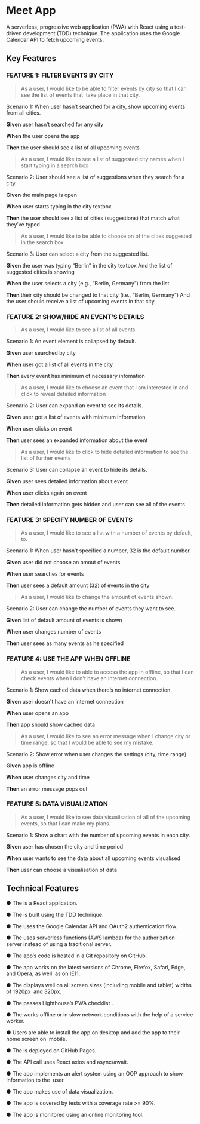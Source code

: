 # Meet App
A serverless, progressive web application (PWA) with React using a test-driven development (TDD) technique. The application uses the Google Calendar API to fetch upcoming events.
## Key Features

### FEATURE 1: FILTER EVENTS BY CITY

> As  a  user,  I  would  like  to  be  able  to  filter  events  by  city  so  that  I  can  see  the  list  of  events  that  take  place  in  that  city.  

Scenario 1: When user hasn’t searched for a city, show upcoming events from all cities.


**Given** user hasn’t searched for any city

**When** the user opens the app

**Then** the user should see a list of all upcoming events


> As a user, I would like to see a list of suggested city names when I start typing in a search box

Scenario 2: User should see a list of suggestions when they search for a city.


**Given** the main page is open

**When** user starts typing in the city textbox

**Then** the user should see a list of cities (suggestions) that match what they’ve typed


> As a user, I would like to be able to choose on of the cities suggested in the search box

Scenario 3: User can select a city from the suggested list.

**Given** the user was typing “Berlin” in the city textbox
And the list of suggested cities is showing

**When** the user selects a city (e.g., “Berlin, Germany”) from the list

**Then** their city should be changed to that city (i.e., “Berlin, Germany”)
And the user should receive a list of upcoming events in that city

### FEATURE 2: SHOW/HIDE AN EVENT’S DETAILS

> As a user, I would like to see a list of all events.

Scenario 1: An event element is collapsed by default.

**Given** user searched by city

**When** user got a list of all events in the city

**Then** every event has minimum of necessary infomation

> As a user, I would like to choose an event that I am interested in and click to reveal detailed information

Scenario 2: User can expand an event to see its details.

**Given** user got a list of events with minimum information

**When** user clicks on event

**Then** user sees an expanded information about the event

> As a user, I would like to click to hide detailed information to see the list of further events

Scenario 3: User can collapse an event to hide its details.

**Given** user sees detailed information about event

**When** user clicks again on event

**Then** detailed information gets hidden and user can see all of the events

### FEATURE 3: SPECIFY NUMBER OF EVENTS

> As a user, I would like to see a list with a number of events by default, to.

Scenario 1: When user hasn’t specified a number, 32 is the default number.

**Given** user did not choose an amout of events

**When** user searches for events

**Then** user sees a default amount (32) of events in the city

> As a user, I would like to change the amount of events shown.

Scenario 2: User can change the number of events they want to see.

**Given** list of default amount of events is shown

**When** user changes number of events

**Then** user sees as many events as he specified

### FEATURE 4: USE THE APP WHEN OFFLINE

> As a user, I would like to able to access the app in offline, so that I can check events when I don't have an internet connection.

Scenario 1: Show cached data when there’s no internet connection.

**Given** user doesn't have an internet connection

**When** user opens an app

**Then** app should show cached data

> As a user, I would like to see an error message when I change city or time range, so that I would be able to see my mistake.

Scenario 2: Show error when user changes the settings (city, time range).

**Given** app is offline

**When** user changes city and time

**Then** an error message pops out

### FEATURE 5: DATA VISUALIZATION

> As a user, I would like to see data visualisation of all of the upcoming events, so that I can make my plans.

Scenario 1: Show a chart with the number of upcoming events in each city.

**Given** user has chosen the city and time period

**When** user wants to see the data about all upcoming events visualised

**Then** user can choose a visualisation of data

## Technical Features

● The is a React application. 

● The is built using the TDD technique.  

● The uses the Google Calendar API and OAuth2 authentication flow.

● The uses serverless functions (AWS  lambda) for the authorization server instead of using a traditional server.  

● The  app’s  code  is  hosted  in  a  Git  repository  on  GitHub.  

● The  app  works  on  the  latest  versions  of  Chrome,  Firefox,  Safari,  Edge,  and  Opera,  as  well  as  on  IE11. 

● The  displays  well  on  all  screen  sizes  (including  mobile  and  tablet)  widths  of  1920px  and  320px.  

● The  passes  Lighthouse’s  PWA  checklist .  

● The  works  offline  or  in  slow  network  conditions  with  the  help  of  a  service  worker.

● Users  are  able  to  install  the  app  on  desktop  and  add  the  app  to  their  home  screen  on  mobile.  

● The  is  deployed  on  GitHub  Pages.  

● The  API  call  uses  React  axios  and  async/await.  

● The  app  implements  an  alert  system  using  an  OOP  approach  to  show  information  to  the  user. 

● The  app  makes  use  of  data  visualization.  

● The  app  is  covered  by  tests  with  a  coverage  rate  >=  90%.  

● The  app  is  monitored  using  an  online  monitoring  tool.
